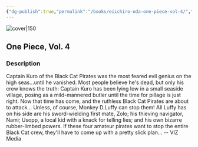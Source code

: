 ```yaml
---
{"dg-publish":true,"permalink":"/books/eiichiro-oda-one-piece-vol-4/","title":"\"One Piece, Vol. 4\"","tags":["manga","Fantasy","pirate"]}
---
```




![cover|150](http://books.google.com/books/content?id=zYzwAQAAQBAJ&printsec=frontcover&img=1&zoom=1&source=gbs_api)

## One Piece, Vol. 4

### Description

Captain Kuro of the Black Cat Pirates was the most feared evil genius on the high seas...until he vanished. Most people believe he's dead, but only his crew knows the truth: Captain Kuro has been lying low in a small seaside village, posing as a mild-mannered butler until the time for pillage is just right. Now that time has come, and the ruthless Black Cat Pirates are about to attack... Unless, of course, Monkey D.Luffy can stop them! All Luffy has on his side are his sword-wielding first mate, Zolo; his thieving navigator, Nami; Usopp, a local kid with a knack for telling lies; and his own bizarre rubber-limbed powers. If these four amateur pirates want to stop the entire Black Cat crew, they'll have to come up with a pretty slick plan... -- VIZ Media
```